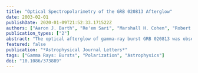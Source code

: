 ```yaml
---
title: "Optical Spectropolarimetry of the GRB 020813 Afterglow"
date: 2003-02-01
publishDate: 2020-01-09T21:52:33.171522Z
authors: ["Aaron J. Barth", "Re'em Sari", "Marshall H. Cohen", "Robert W. Goodrich", "Paul A. Price", "Derek W. Fox", "J. S. Bloom", "Alicia M. Soderberg", "S. R. Kulkarni"]
publication_types: ["2"]
abstract: "The optical afterglow of gamma-ray burst GRB 020813 was observed for 3 hr with the LRIS spectropolarimeter at the Keck I telescope, beginning 4.7 hr after the burst was detected by the HETE-2. The spectrum reveals numerous metal absorption lines that we identify with two systems at z=1.223 and z=1.255. We also detect an [O II] łambda3727 emission line at z=1.255, and we identify this galaxy as the likely host of the GRB. After a correction for Galactic interstellar polarization, the optical afterglow has a linear polarization of 1.8%-2.4% during 4.7-7.9 hr after the burst. A measurement of p=0.80%+/-0.16% on the following night by Covino et al. demonstrates significant polarization variability over the next 14 hr. The lack of strong variability in the position angle of linear polarization indicates that the magnetic field in the jet is likely to be globally ordered rather than composed of a number of randomly oriented cells. Within the framework of afterglow models with collimated flows, the relatively low observed polarization suggests that the magnetic field components perpendicular and parallel to the shock front are only different by about 20%."
featured: false
publication: "*Astrophysical Journal Letters*"
tags: ["Gamma Rays: Bursts", "Polarization", "Astrophysics"]
doi: "10.1086/373889"
---
```


